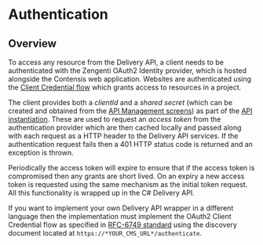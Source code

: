 # Authentication

## Overview

To access any resource from the Delivery API, a client needs to be authenticated with the Zengenti OAuth2 Identity provider, which is hosted alongside the Contensis web application. Websites are authenticated using the [Client Credential flow](https://tools.ietf.org/html/rfc6749#section-4.4) which grants access to resources in a project.

The client provides both a *clientId* and a *shared secret* (which can be created and obtained from the [API Management screens](https://contensis.github.io/docs/api-keys/)) as part of the [API instantiation](/key-concepts/api-instantiation.md). These are used to request an *access token* from the authentication provider which are then cached locally and passed along with each request as a HTTP header to the Delivery API services. If the authentication request fails then a 401 HTTP status code is returned and an exception is thrown.

Periodically the access token will expire to ensure that if the access token is compromised then any grants are short lived. On an expiry a new access token is requested using the same mechanism as the initial token request. All this functionality is wrapped up in the C# Delivery API.

If you want to implement your own Delivery API wrapper in a different language then the implementation must implement the OAuth2 Client Credential flow as specified in [RFC-6749 standard](https://tools.ietf.org/html/rfc6749#section-4.4) using the discovery document located at `https://*YOUR_CMS_URL*/authenticate`.
